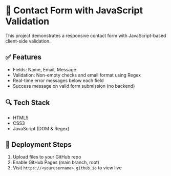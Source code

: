 
# 📩 Contact Form with JavaScript Validation

This project demonstrates a responsive contact form with JavaScript-based client-side validation.

## ✅ Features
- Fields: Name, Email, Message
- Validation: Non-empty checks and email format using Regex
- Real-time error messages below each field
- Success message on valid form submission (no backend)

## 🔍 Tech Stack
- HTML5
- CSS3
- JavaScript (DOM & Regex)

## 🚀 Deployment Steps
1. Upload files to your GitHub repo
2. Enable GitHub Pages (main branch, root)
3. Visit `https://<yourusername>.github.io` to view live

